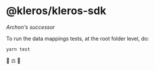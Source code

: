 # @kleros/kleros-sdk

_Archon's successor_

To run the data mappings tests, at the root folder level, do:

```bash
yarn test
```

🚧 ⚖️ 🚧
